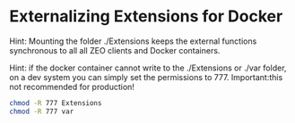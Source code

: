 # Externalizing Extensions for Docker

Hint: Mounting the folder ./Extensions keeps the external functions 
synchronous to all all ZEO clients and Docker containers.

Hint: if the docker container cannot write to the ./Extensions or ./var folder, 
on a dev system you can simply set the permissions to 777. 
Important:this not recommended for production!

```bash
chmod -R 777 Extensions
chmod -R 777 var
```
